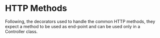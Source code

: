 # HTTP Methods

Following, the decorators used to handle the common HTTP methods, they expect a method to be used as end-point and can be used only in a Controller class.

